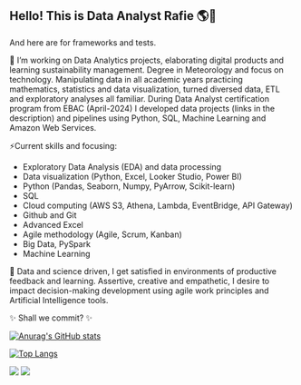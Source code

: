 ## Hello! This is Data Analyst Rafie 🌎🤍
And here are for frameworks and tests.

🌱 I’m working on Data Analytics projects, elaborating digital products and learning sustainability management.
Degree in Meteorology and focus on technology. Manipulating data in all academic years practicing mathematics, statistics and data visualization, turned diversed data, ETL and exploratory analyses all familiar.
During Data Analyst certification program from EBAC (April-2024) I developed data projects (links in the description) and pipelines using Python, SQL, Machine Learning and Amazon Web Services.

⚡Current skills and focusing:
- Exploratory Data Analysis (EDA) and data processing
- Data visualization (Python, Excel, Looker Studio, Power BI)
- Python (Pandas, Seaborn, Numpy, PyArrow, Scikit-learn)
- SQL
- Cloud computing (AWS S3, Athena, Lambda, EventBridge, API Gateway)
- Github and Git
- Advanced Excel
- Agile methodology (Agile, Scrum, Kanban)
- Big Data, PySpark
- Machine Learning

🔭 Data and science driven, I get satisfied in environments of productive feedback and learning. Assertive, creative and empathetic, I desire to impact decision-making development using agile work principles and Artificial Intelligence tools.

✨ Shall we commit? ✨

[![Anurag's GitHub stats](https://github-readme-stats.vercel.app/api?username=rafie-b)](https://github.com/anuraghazra/github-readme-stats)

[![Top Langs](https://github-readme-stats.vercel.app/api/top-langs/?username=rafie-b&layout=compact)](https://github.com/anuraghazra/github-readme-stats)

[<img src='https://img.shields.io/badge/LinkedIn-0077B5?style=for-the-badge&logo=linkedin&logoColor=white'>](https://www.linkedin.com/in/barbosa89/)
[<img src='https://img.shields.io/badge/Kaggle-035a7d?style=for-the-badge&logo=kaggle&logoColor=white'>](https://www.kaggle.com/rafieb/)

<!--

**rafie-b/rafie-b** is a ✨ _special_ ✨ repository because its `README.md` (this file) appears on your GitHub profile.

Here are some ideas to get you started:

- 👯 I’m looking to collaborate on ...
- 🤔 I’m looking for help with ...
- 💬 Ask me about ...
- 📫 How to reach me: ...
- 😄 Pronouns: ...
- ⚡ Fun fact: ...
-->
